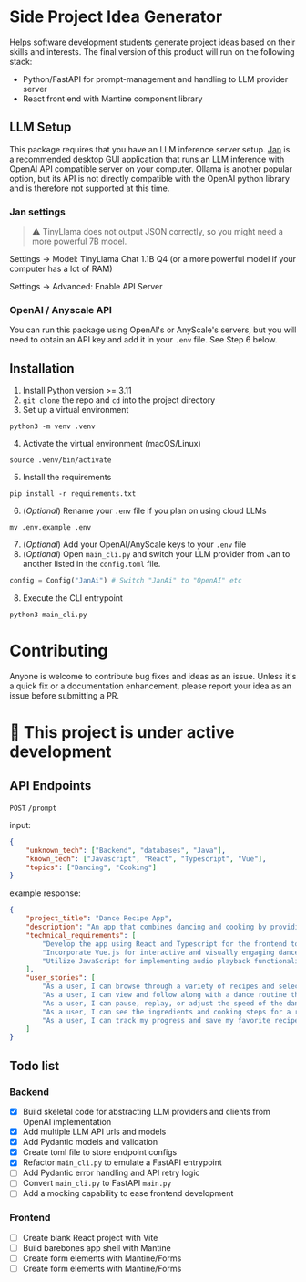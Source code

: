 # Side Project Idea Generator
Helps software development students generate project ideas based on their skills and interests. The final version of this product will run on the following stack:
 - Python/FastAPI for prompt-management and handling to LLM provider server
 - React front end with Mantine component library

## LLM Setup
This package requires that you have an LLM inference server setup. [Jan](https://jan.ai) is a recommended desktop GUI application that runs an LLM inference with OpenAI API compatible server on your computer. Ollama is another popular option, but its API is not directly compatible with the OpenAI python library and is therefore not supported at this time.


### Jan settings
> ⚠️ TinyLlama does not output JSON correctly, so you might need a more powerful 7B model.

Settings -> Model: TinyLlama Chat 1.1B Q4 (or a more powerful model if your computer has a lot of RAM)

Settings -> Advanced: Enable API Server

### OpenAI / Anyscale API
You can run this package using OpenAI's or AnyScale's servers, but you will need to obtain an API key and add it in your `.env` file. See Step 6 below.

## Installation
1. Install Python version >= 3.11
1. `git clone` the repo and `cd` into the project directory
2. Set up a virtual environment
```Shell
python3 -m venv .venv
```
4. Activate the virtual environment (macOS/Linux)
```Shell
source .venv/bin/activate
```
5. Install the requirements
```Shell
pip install -r requirements.txt
```
6. (*Optional*) Rename your `.env` file if you plan on using cloud LLMs
```Shell
mv .env.example .env
```
7. (*Optional*) Add your OpenAI/AnyScale keys to your `.env` file
8. (*Optional*) Open `main_cli.py` and switch your LLM provider from Jan to another listed in the `config.toml` file.
```Python
config = Config("JanAi") # Switch "JanAi" to "OpenAI" etc
```
8. Execute the CLI entrypoint
```Shell
python3 main_cli.py
```

# Contributing
Anyone is welcome to contribute bug fixes and ideas as an issue. Unless it's a quick fix or a documentation enhancement, please report your idea as an issue before submitting a PR.

# 🚧 This project is under active development

## API Endpoints
`POST` `/prompt`

input: 
```json
{
    "unknown_tech": ["Backend", "databases", "Java"],
    "known_tech": ["Javascript", "React", "Typescript", "Vue"],
    "topics": ["Dancing", "Cooking"]
}
```
example response:
```json
{
    "project_title": "Dance Recipe App",
    "description": "An app that combines dancing and cooking by providing users with fun dance routines while preparing recipes, creating an interactive and enjoyable cooking experience.",
    "technical_requirements": [
        "Develop the app using React and Typescript for the frontend to ensure a robust and efficient user interface.",
        "Incorporate Vue.js for interactive and visually engaging dance routine display and user interaction.",
        "Utilize JavaScript for implementing audio playback functionality and dance routine synchronization with recipe steps."
    ],
    "user_stories": [
        "As a user, I can browse through a variety of recipes and select one to prepare.",
        "As a user, I can view and follow along with a dance routine that complements the cooking process for a selected recipe.",
        "As a user, I can pause, replay, or adjust the speed of the dance routine to match my preference and cooking pace.",
        "As a user, I can see the ingredients and cooking steps for a recipe while simultaneously watching and following the dance routine.",
        "As a user, I can track my progress and save my favorite recipes and dance routines for future use."
    ]
}
```

## Todo list
### Backend
- [x] Build skeletal code for abstracting LLM providers and clients from OpenAI implementation 
- [x] Add multiple LLM API urls and models
- [x] Add Pydantic models and validation
- [x] Create toml file to store endpoint configs
- [x] Refactor `main_cli.py` to emulate a FastAPI entrypoint
- [ ] Add Pydantic error handling and API retry logic
- [ ] Convert `main_cli.py` to FastAPI `main.py`
- [ ] Add a mocking capability to ease frontend development

### Frontend
- [ ] Create blank React project with Vite
- [ ] Build barebones app shell with Mantine
- [ ] Create form elements with Mantine/Forms
- [ ] Create form elements with Mantine/Forms